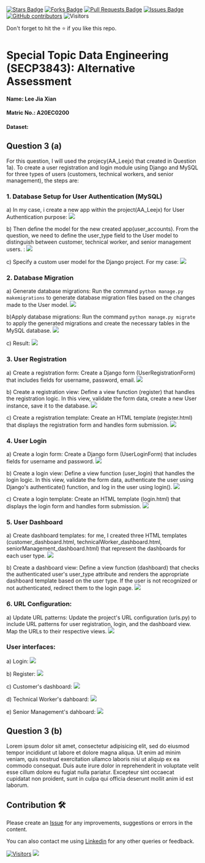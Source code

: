 <a href="https://github.com/drshahizan/SECP3843/stargazers"><img src="https://img.shields.io/github/stars/drshahizan/SECP3843" alt="Stars Badge"/></a>
<a href="https://github.com/drshahizan/SECP3843/network/members"><img src="https://img.shields.io/github/forks/drshahizan/SECP3843" alt="Forks Badge"/></a>
<a href="https://github.com/drshahizan/SECP3843/pulls"><img src="https://img.shields.io/github/issues-pr/drshahizan/SECP3843" alt="Pull Requests Badge"/></a>
<a href="https://github.com/drshahizan/SECP3843/issues"><img src="https://img.shields.io/github/issues/drshahizan/SECP3843" alt="Issues Badge"/></a>
<a href="https://github.com/drshahizan/SECP3843/graphs/contributors"><img alt="GitHub contributors" src="https://img.shields.io/github/contributors/drshahizan/SECP3843?color=2b9348"></a>
![Visitors](https://api.visitorbadge.io/api/visitors?path=https%3A%2F%2Fgithub.com%2Fdrshahizan%2FSECP3843&labelColor=%23d9e3f0&countColor=%23697689&style=flat)

Don't forget to hit the :star: if you like this repo.

# Special Topic Data Engineering (SECP3843): Alternative Assessment

#### Name: Lee Jia Xian
#### Matric No.: A20EC0200
#### Dataset:

## Question 3 (a)
For this question, I will used the projecy(AA_Leejx) that created in Question 1a).
To create a user registration and login module using Django and MySQL for three types of users (customers, technical workers, and senior management), the steps are:

### 1. Database Setup for User Authentication (MySQL)
  a) In my case, i create a new app within the project(AA_Leejx) for User Authentication purpose:
  <img  src="./files/images/start1.JPG"></img>

  b) Then define the model for the new created app(user_accounts). From the question, we need to define the user_type field to the User model to distinguish between customer, technical worker, and senior management users. :
  <img  src="./files/images/model1.JPG"></img>

  c) Specify a custom user model for the Django project. For my case:
  <img  src="./files/images/model2.JPG"></img>

### 2. Database Migration
  a) Generate database migrations: Run the command `python manage.py makemigrations` to generate database migration files based on the changes made to the User model.
   <img  src="./files/images/manage1.JPG"></img>

  b)Apply database migrations: Run the command `python manage.py migrate` to apply the generated migrations and create the necessary tables in the MySQL database.
   <img  src="./files/images/manaage2.JPG"></img>

  c) Result:
     <img  src="./files/images/manage3.JPG"></img>

### 3. User Registration
  a) Create a registration form: Create a Django form (UserRegistrationForm) that includes fields for username, password, email. 
     <img  src="./files/images/register1.JPG"></img>
     
  b) Create a registration view: Define a view function (register) that handles the registration logic. In this view, validate the form data, create a new User instance, save it to the database.
     <img  src="./files/images/register2.JPG"></img>
     
  c) Create a registration template: Create an HTML template (register.html) that displays the registration form and handles form submission.
     <img  src="./files/images/register3.JPG"></img>

### 4. User Login
  a) Create a login form: Create a Django form (UserLoginForm) that includes fields for username and password.
    <img  src="./files/images/login1.JPG"></img> 

  b) Create a login view: Define a view function (user_login) that handles the login logic. In this view, validate the form data, authenticate the user using Django's authenticate() function, and log in the user using login().
    <img  src="./files/images/login2.JPG"></img>

  c) Create a login template: Create an HTML template (login.html) that displays the login form and handles form submission.
    <img  src="./files/images/login3.JPG"></img>

### 5. User Dashboard
  a) Create dashboard templates: for me, I created three HTML templates (customer_dashboard.html, technicalWorker_dashboard.html, seniorManagement_dashboard.html) that represent the dashboards for each user type. 
     <img  src="./files/images/dashboard1.JPG"></img>

  b) Create a dashboard view: Define a view function (dashboard) that checks the authenticated user's user_type attribute and renders the appropriate dashboard template based on the user type. If the user is not recognized or not authenticated, redirect them to the login page.
    <img  src="./files/images/dashboard2.JPG"></img>

### 6. URL Configuration:
  a) Update URL patterns: Update the project's URL configuration (urls.py) to include URL patterns for user registration, login, and the dashboard view. Map the URLs to their respective views.
     <img  src="./files/images/url1.JPG"></img>

### User interfaces:
  a) Login:
     <img  src="./files/images/logini.JPG"></img>
     
  b) Register:
     <img  src="./files/images/registeri.JPG"></img>

  c) Customer's dashboard:
    <img  src="./files/images/dashboardc.JPG"></img>
    
  d) Technical Worker's dahboard:
     <img  src="./files/images/dashboardt.JPG"></img>

  e) Senior Management's dahboard:
     <img  src="./files/images/dashboards.JPG"></img>


## Question 3 (b)
Lorem ipsum dolor sit amet, consectetur adipisicing elit, sed do eiusmod tempor incididunt ut labore et dolore magna aliqua. Ut enim ad minim veniam, quis nostrud exercitation ullamco laboris nisi ut aliquip ex ea commodo consequat. Duis aute irure dolor in reprehenderit in voluptate velit esse cillum dolore eu fugiat nulla pariatur. Excepteur sint occaecat cupidatat non proident, sunt in culpa qui officia deserunt mollit anim id est laborum.

## Contribution 🛠️
Please create an [Issue](https://github.com/drshahizan/special-topic-data-engineering/issues) for any improvements, suggestions or errors in the content.

You can also contact me using [Linkedin](https://www.linkedin.com/in/drshahizan/) for any other queries or feedback.

[![Visitors](https://api.visitorbadge.io/api/visitors?path=https%3A%2F%2Fgithub.com%2Fdrshahizan&labelColor=%23697689&countColor=%23555555&style=plastic)](https://visitorbadge.io/status?path=https%3A%2F%2Fgithub.com%2Fdrshahizan)
![](https://hit.yhype.me/github/profile?user_id=81284918)



